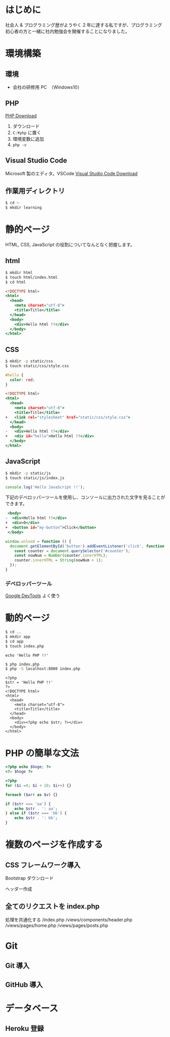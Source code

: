 # はじめに
社会人 & プログラミング歴がようやく 2 年に達する私ですが、プログラミング初心者の方と一緒に社内勉強会を開催することになりました。

# 環境構築
## 環境
- 会社の研修用 PC　（Windows10）

## PHP
[PHP Download](http://php.net/downloads.php)

1. ダウンロード
2. `C:¥php` に置く
3. 環境変数に追加
4. `php -v`

## Visual Studio Code
Microsoft 製のエディタ。VSCode
[Visual Studio Code Download](https://code.visualstudio.com/download)

## 作業用ディレクトリ
```bash
$ cd ~
$ mkdir learning
```

# 静的ページ
HTML, CSS, JavaScript の役割についてなんとなく把握します。
## html
```bash
$ mkdir html 
$ touch html/index.html
$ cd html
```

```html:index.html
<!DOCTYPE html>
<html>
  <head>
    <meta charset="utf-8">
    <title>Title</title>
  </head>
  <body>
    <div>Hello html !!</div>
  </body>
</html>
```

## CSS
``` bash
$ mkdir -p static/css
$ touch static/css/style.css
```
```css:static/css/style.css
#hello {
  color: red;
}
```
```diff:index.html
<!DOCTYPE html>
<html>
  <head>
    <meta charset="utf-8">
    <title>Title</title>
+   <link rel="stylesheet" href="static/css/style.css">
  </head>
  <body>
-   <div>Hello html !!</div>
+   <div id="hello">Hello html !!</div>
  </body>
</html>
```

## JavaScript
```bash
$ mkdir -p static/js
$ touch static/js/index.js
```

```js:static/js/index.js
console.log('Hello JavaScript !!');
```
下記のデベロッパーツールを使用し、コンソールに出力された文字を見ることができます。

```diff:index.html
 <body>
-  <div>Hello html !!</div>
+  <div>0</div>
+  <button id=“my-button”>Click</button>
 </body>
```

```js:static/js/index.js
window.onload = function () {
  document.getElementById('button').addEventListener('click', function () {
    const counter = document.querySelector('#counter');
    const nowNum = Number(counter.innerHTML);
    counter.innerHTML = String(nowNum + 1);
  });
}
```

### デベロッパーツール
[Google DevTools](https://developers.google.com/web/tools/chrome-devtools/?hl=ja)
よく使う

# 動的ページ
```bash
$ cd ..
$ mkdir app
$ cd app
$ touch index.php
```

```php:index.php
echo 'Hello PHP !!'
```
```bash
$ php index.php
$ php -S localhost:8080 index.php
```
```php:index.php
<?php
$str = 'Hello PHP !!'
?>
<!DOCTYPE html>
<html>
  <head>
    <meta charset="utf-8">
    <title>Title</title>
  </head>
  <body>
    <div><?php echo $str; ?></div>
  </body>
</html>
```

# PHP の簡単な文法
```php
<?php echo $hoge; ?>
<?= $hoge ?>

<?php
for ($i =0; $i < 10; $i++) {}

foreach ($arr as $v) {}

if ($str === 'aa') {
    echo $str . ': aa';
} else if ($str === 'bb') {
    echo $str . ': bb';
}
```

# 複数のページを作成する
## CSS フレームワーク導入
Bootstrap ダウンロード

ヘッダー作成

## 全てのリクエストを index.php
処理を共通化する
/index.php
/views/components/header.php
/views/pages/home.php
/views/pages/posts.php

# Git
## Git 導入
## GitHub 導入

# データベース
## Heroku 登録